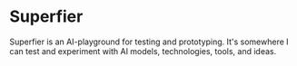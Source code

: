 # Superfier

Superfier is an AI-playground for testing and prototyping. It's somewhere I can test and experiment with AI models, technologies, tools, and ideas.
